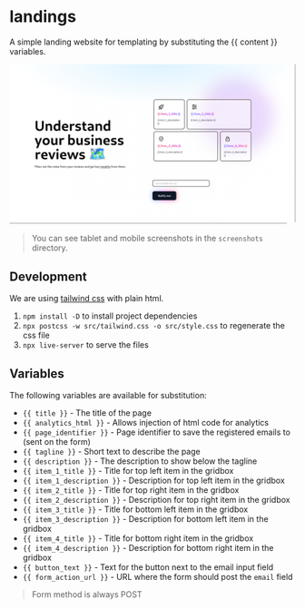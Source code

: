 # landings

A simple landing website for templating by substituting the {{ content }} variables.

![desktop](./screenshots/desktop.png)

> You can see tablet and mobile screenshots in the `screenshots` directory.

## Development

We are using [tailwind css](v2.tailwindcss.com) with plain html.

1. `npm install -D` to install project dependencies
2. `npx postcss -w src/tailwind.css -o src/style.css` to regenerate the css file
3. `npx live-server` to serve the files

## Variables

The following variables are available for substitution:

- `{{ title }}` - The title of the page
- `{{ analytics_html }}` - Allows injection of html code for analytics
- `{{ page_identifier }}` - Page identifier to save the registered emails to (sent on the form)
- `{{ tagline }}` - Short text to describe the page
- `{{ description }}` - The description to show below the tagline
- `{{ item_1_title }}` - Title for top left item in the gridbox
- `{{ item_1_description }}` - Description for top left item in the gridbox
- `{{ item_2_title }}` - Title for top right item in the gridbox
- `{{ item_2_description }}` - Description for top right item in the gridbox
- `{{ item_3_title }}` - Title for bottom left item in the gridbox
- `{{ item_3_description }}` - Description for bottom left item in the gridbox
- `{{ item_4_title }}` - Title for bottom right item in the gridbox
- `{{ item_4_description }}` - Description for bottom right item in the gridbox
- `{{ button_text }}` - Text for the button next to the email input field
- `{{ form_action_url }}` - URL where the form should post the `email` field

> Form method is always POST

